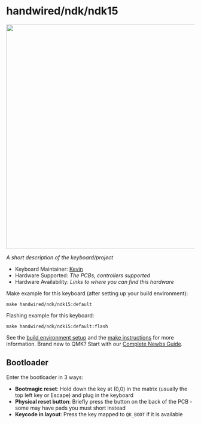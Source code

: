 # handwired/ndk/ndk15

<img src="https://github.com/itskevin-zz/ndk-keyboards/assets/7293885/d59805fb-0650-43b3-82d1-ca93b9f2e8bb" width="600">

*A short description of the keyboard/project*

* Keyboard Maintainer: [Kevin](https://github.com/Kevin)
* Hardware Supported: *The PCBs, controllers supported*
* Hardware Availability: *Links to where you can find this hardware*

Make example for this keyboard (after setting up your build environment):

    make handwired/ndk/ndk15:default

Flashing example for this keyboard:

    make handwired/ndk/ndk15:default:flash

See the [build environment setup](https://docs.qmk.fm/#/getting_started_build_tools) and the [make instructions](https://docs.qmk.fm/#/getting_started_make_guide) for more information. Brand new to QMK? Start with our [Complete Newbs Guide](https://docs.qmk.fm/#/newbs).

## Bootloader

Enter the bootloader in 3 ways:

* **Bootmagic reset**: Hold down the key at (0,0) in the matrix (usually the top left key or Escape) and plug in the keyboard
* **Physical reset button**: Briefly press the button on the back of the PCB - some may have pads you must short instead
* **Keycode in layout**: Press the key mapped to `QK_BOOT` if it is available
